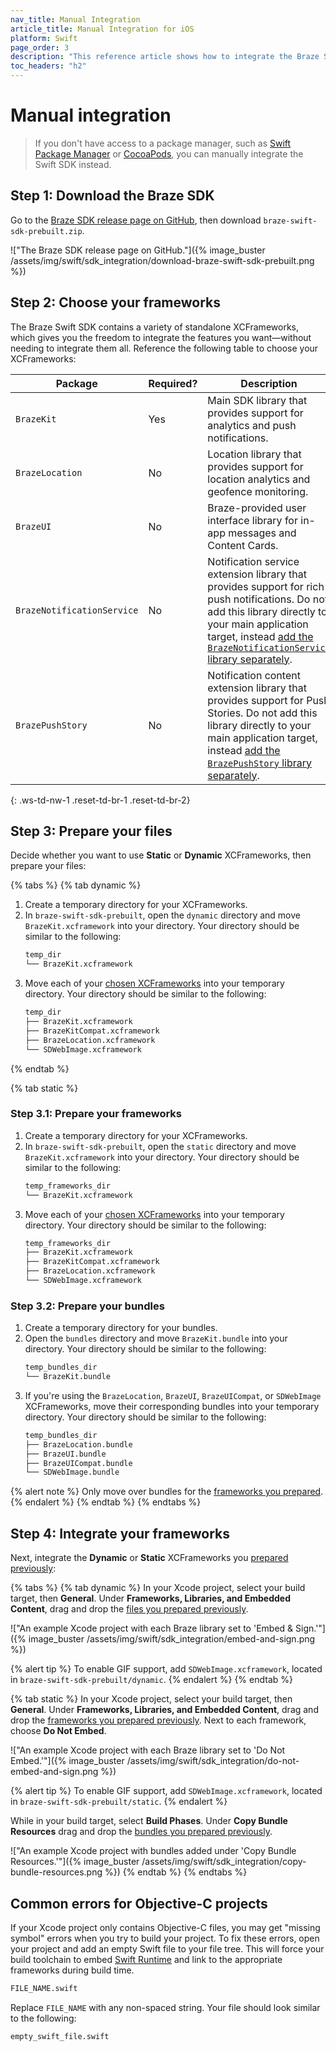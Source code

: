 ```yaml
---
nav_title: Manual Integration
article_title: Manual Integration for iOS
platform: Swift
page_order: 3
description: "This reference article shows how to integrate the Braze Swift SDK using manual installation."
toc_headers: "h2"
---
```


# Manual integration

> If you don't have access to a package manager, such as [Swift Package Manager]({{site.baseurl}}/developer_guide/platform_integration_guides/swift/initial_sdk_setup/installation_methods/swift_package_manager/) or [CocoaPods]({{site.baseurl}}/developer_guide/platform_integration_guides/swift/initial_sdk_setup/installation_methods/cocoapods/), you can manually integrate the Swift SDK instead.

## Step 1: Download the Braze SDK

Go to the [Braze SDK release page on GitHub](https://github.com/braze-inc/braze-swift-sdk/releases), then download `braze-swift-sdk-prebuilt.zip`.

!["The Braze SDK release page on GitHub."]({% image_buster /assets/img/swift/sdk_integration/download-braze-swift-sdk-prebuilt.png %})

## Step 2: Choose your frameworks

The Braze Swift SDK contains a variety of standalone XCFrameworks, which gives you the freedom to integrate the features you want&#8212;without needing to integrate them all. Reference the following table to choose your XCFrameworks:

| Package                    | Required? | Description                                                                                                                                                                                                                                                                                                           |
|----------------------------|-----------|-----------------------------------------------------------------------------------------------------------------------------------------------------------------------------------------------------------------------------------------------------------------------------------------------------------------------|
| `BrazeKit`                 | Yes       | Main SDK library that provides support for analytics and push notifications.                                                                                                                                                                                                                                          |
| `BrazeLocation`            | No        | Location library that provides support for location analytics and geofence monitoring.                                                                                                                                                                                                                                |
| `BrazeUI`                  | No        | Braze-provided user interface library for in-app messages and Content Cards.                                                                                                                                                                                                                                          |
| `BrazeNotificationService` | No        | Notification service extension library that provides support for rich push notifications.  Do not add this library directly to your main application target, instead [add the `BrazeNotificationService` library separately](https://braze-inc.github.io/braze-swift-sdk/tutorials/braze/b2-rich-push-notifications). |
| `BrazePushStory`           | No        | Notification content extension library that provides support for Push Stories. Do not add this library directly to your main application target, instead [add the `BrazePushStory` library separately](https://braze-inc.github.io/braze-swift-sdk/tutorials/braze/b3-push-stories).                                  |
{: .ws-td-nw-1 .reset-td-br-1 .reset-td-br-2}

## Step 3: Prepare your files

Decide whether you want to use **Static** or **Dynamic** XCFrameworks, then prepare your files:

{% tabs %}
{% tab dynamic %}
1. Create a temporary directory for your XCFrameworks.
2. In `braze-swift-sdk-prebuilt`, open the `dynamic` directory and move `BrazeKit.xcframework` into your directory. Your directory should be similar to the following:
    ```bash
    temp_dir
    └── BrazeKit.xcframework
    ```
3. Move each of your [chosen XCFrameworks](#step-2-choose-your-frameworks) into your temporary directory. Your directory should be similar to the following:
    ```bash
    temp_dir
    ├── BrazeKit.xcframework
    ├── BrazeKitCompat.xcframework
    ├── BrazeLocation.xcframework
    └── SDWebImage.xcframework
    ```
{% endtab %}

{% tab static %}
### Step 3.1: Prepare your frameworks

1. Create a temporary directory for your XCFrameworks.
2. In `braze-swift-sdk-prebuilt`, open the `static` directory and move `BrazeKit.xcframework` into your directory. Your directory should be similar to the following:
   ```bash
   temp_frameworks_dir
   └── BrazeKit.xcframework
   ```
3. Move each of your [chosen XCFrameworks](#step-2-choose-your-frameworks) into your temporary directory. Your directory should be similar to the following:
   ```bash
   temp_frameworks_dir
   ├── BrazeKit.xcframework
   ├── BrazeKitCompat.xcframework
   ├── BrazeLocation.xcframework
   └── SDWebImage.xcframework
   ```

### Step 3.2: Prepare your bundles

1. Create a temporary directory for your bundles.
2. Open the `bundles` directory and move `BrazeKit.bundle` into your directory. Your directory should be similar to the following:
   ```bash
   temp_bundles_dir
   └── BrazeKit.bundle
   ```
3. If you're using the `BrazeLocation`, `BrazeUI`, `BrazeUICompat`, or `SDWebImage` XCFrameworks, move their corresponding bundles into your temporary directory. Your directory should be similar to the following:
   ```bash
   temp_bundles_dir
   ├── BrazeLocation.bundle
   ├── BrazeUI.bundle
   ├── BrazeUICompat.bundle
   └── SDWebImage.bundle
   ```
{% alert note %}
Only move over bundles for the [frameworks you prepared](#step-31-prepare-your-frameworks).
{% endalert %}
{% endtab %}
{% endtabs %}

## Step 4: Integrate your frameworks

Next, integrate the **Dynamic** or **Static** XCFrameworks you [prepared previously](#step-3-prepare-your-files):

{% tabs %}
{% tab dynamic %}
In your Xcode project, select your build target, then **General**. Under **Frameworks, Libraries, and Embedded Content**, drag and drop the [files you prepared previously](#step-3-prepare-your-files).

!["An example Xcode project with each Braze library set to 'Embed & Sign.'"]({% image_buster /assets/img/swift/sdk_integration/embed-and-sign.png %})

{% alert tip %}
To enable GIF support, add `SDWebImage.xcframework`, located in `braze-swift-sdk-prebuilt/dynamic`.
{% endalert %}
{% endtab %}

{% tab static %}
In your Xcode project, select your build target, then **General**. Under **Frameworks, Libraries, and Embedded Content**, drag and drop the [frameworks you prepared previously](#step-31-prepare-your-frameworks). Next to each framework, choose **Do Not Embed**. 

!["An example Xcode project with each Braze library set to 'Do Not Embed.'"]({% image_buster /assets/img/swift/sdk_integration/do-not-embed-and-sign.png %})

{% alert tip %}
To enable GIF support, add `SDWebImage.xcframework`, located in `braze-swift-sdk-prebuilt/static`.
{% endalert %}

While in your build target, select **Build Phases**. Under **Copy Bundle Resources** drag and drop the [bundles you prepared previously](#step-32-prepare-your-bundles).

!["An example Xcode project with bundles added under 'Copy Bundle Resources.'"]({% image_buster /assets/img/swift/sdk_integration/copy-bundle-resources.png %})
{% endtab %}
{% endtabs %}

## Common errors for Objective-C projects

If your Xcode project only contains Objective-C files, you may get "missing symbol" errors when you try to build your project. To fix these errors, open your project and add an empty Swift file to your file tree. This will force your build toolchain to embed [Swift Runtime](https://support.apple.com/kb/dl1998) and link to the appropriate frameworks during build time.

```bash
FILE_NAME.swift
```

Replace `FILE_NAME` with any non-spaced string. Your file should look similar to the following:

```bash
empty_swift_file.swift
```
